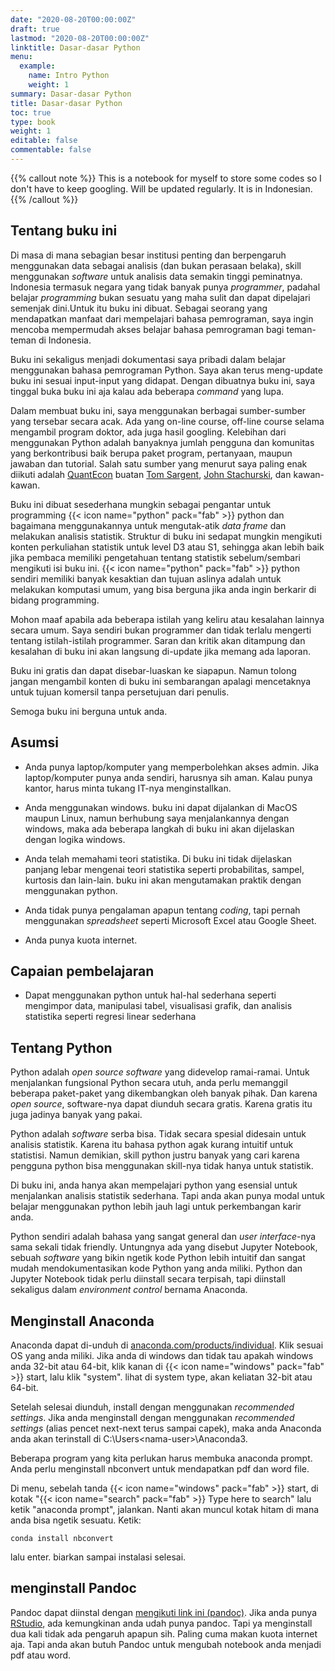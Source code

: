 ```yaml
---
date: "2020-08-20T00:00:00Z"
draft: true
lastmod: "2020-08-20T00:00:00Z"
linktitle: Dasar-dasar Python
menu:
  example:
    name: Intro Python
    weight: 1
summary: Dasar-dasar Python
title: Dasar-dasar Python
toc: true
type: book
weight: 1
editable: false
commentable: false
---
```


{{% callout note %}}
This is a notebook for myself to store some codes so I don't have to keep googling. Will be updated regularly. It is in Indonesian.
{{% /callout %}}

## Tentang buku ini
Di masa di mana sebagian besar institusi penting dan berpengaruh menggunakan data sebagai analisis (dan bukan perasaan belaka), skill menggunakan *software* untuk analisis data semakin tinggi peminatnya. Indonesia termasuk negara yang tidak banyak punya *programmer*, padahal belajar *programming* bukan sesuatu yang maha sulit dan dapat dipelajari semenjak dini.Untuk itu buku ini dibuat. Sebagai seorang yang mendapatkan manfaat dari mempelajari bahasa pemrograman, saya ingin mencoba mempermudah akses belajar bahasa pemrograman bagi teman-teman di Indonesia.

Buku ini sekaligus menjadi dokumentasi saya pribadi dalam belajar menggunakan bahasa pemrograman Python. Saya akan terus meng-update buku ini sesuai input-input yang didapat. Dengan dibuatnya buku ini, saya tinggal buka buku ini aja kalau ada beberapa *command* yang lupa.

Dalam membuat buku ini, saya menggunakan berbagai sumber-sumber yang tersebar secara acak. Ada yang on-line course, off-line course selama mengambil program doktor, ada juga hasil googling. Kelebihan dari menggunakan Python adalah banyaknya jumlah pengguna dan komunitas yang berkontribusi baik berupa paket program, pertanyaan, maupun jawaban dan tutorial. Salah satu sumber yang menurut saya paling enak diikuti adalah [QuantEcon](https://quantecon.org/) buatan [Tom Sargent](http://www.tomsargent.com/), [John Stachurski](https://johnstachurski.net/), dan kawan-kawan.

Buku ini dibuat sesederhana mungkin sebagai pengantar untuk programming {{< icon name="python" pack="fab" >}} python dan bagaimana menggunakannya untuk mengutak-atik *data frame* dan melakukan analisis statistik. Struktur di buku ini sedapat mungkin mengikuti konten perkuliahan statistik untuk level D3 atau S1, sehingga akan lebih baik jika pembaca memiliki pengetahuan tentang statistik sebelum/sembari mengikuti isi buku ini. {{< icon name="python" pack="fab" >}} python sendiri memiliki banyak kesaktian dan tujuan aslinya adalah untuk melakukan komputasi umum, yang bisa berguna jika anda ingin berkarir di bidang programming. 

Mohon maaf apabila ada beberapa istilah yang keliru atau kesalahan lainnya secara umum. Saya sendiri bukan programmer dan tidak terlalu mengerti tentang istilah-istilah programmer. Saran dan kritik akan ditampung dan kesalahan di buku ini akan langsung di-update jika memang ada laporan.

Buku ini gratis dan dapat disebar-luaskan ke siapapun. Namun tolong jangan mengambil konten di buku ini sembarangan apalagi mencetaknya untuk tujuan komersil tanpa persetujuan dari penulis.

Semoga buku ini berguna untuk anda.

## Asumsi
- Anda punya laptop/komputer yang memperbolehkan akses admin. Jika laptop/komputer punya anda sendiri, harusnya sih aman. Kalau punya kantor, harus minta tukang IT-nya menginstallkan.

- Anda menggunakan windows. buku ini dapat dijalankan di MacOS maupun Linux, namun berhubung saya menjalankannya dengan windows, maka ada beberapa langkah di buku ini akan dijelaskan dengan logika windows.

- Anda telah memahami teori statistika. Di buku ini tidak dijelaskan panjang lebar mengenai teori statistika seperti probabilitas, sampel, kurtosis dan lain-lain. buku ini akan mengutamakan praktik dengan menggunakan python.

- Anda tidak punya pengalaman apapun tentang *coding*, tapi pernah menggunakan *spreadsheet* seperti Microsoft Excel atau Google Sheet.

- Anda punya kuota internet.

## Capaian pembelajaran
- Dapat menggunakan python untuk hal-hal sederhana seperti mengimpor data, manipulasi tabel, visualisasi grafik, dan analisis statistika seperti regresi linear sederhana

## Tentang Python
Python adalah *open source software* yang didevelop ramai-ramai. Untuk menjalankan fungsional Python secara utuh, anda perlu memanggil beberapa paket-paket yang dikembangkan oleh banyak pihak. Dan karena *open source*, software-nya dapat diunduh secara gratis. Karena gratis itu juga jadinya banyak yang pakai.

Python adalah *software* serba bisa. Tidak secara spesial didesain untuk analisis statistik. Karena itu bahasa python agak kurang intuitif untuk statistisi. Namun demikian, skill python justru banyak yang cari karena pengguna python bisa menggunakan skill-nya tidak hanya untuk statistik.

Di buku ini, anda hanya akan mempelajari python yang esensial untuk menjalankan analisis statistik sederhana. Tapi anda akan punya modal untuk belajar menggunakan python lebih jauh lagi untuk perkembangan karir anda.

Python sendiri adalah bahasa yang sangat general dan *user interface*-nya sama sekali tidak friendly. Untungnya ada yang disebut Jupyter Notebook, sebuah *software* yang bikin ngetik kode Python lebih intuitif dan sangat mudah mendokumentasikan kode Python yang anda miliki. Python dan Jupyter Notebook tidak perlu diinstall secara terpisah, tapi diinstall sekaligus dalam *environment control* bernama Anaconda.

## Menginstall Anaconda
Anaconda dapat di-unduh di [anaconda.com/products/individual](https://www.anaconda.com/products/individual). Klik sesuai OS yang anda miliki. Jika anda di windows dan tidak tau apakah windows anda 32-bit atau 64-bit, klik kanan di {{< icon name="windows" pack="fab" >}} start, lalu klik "system". lihat di system type, akan keliatan 32-bit atau 64-bit.

Setelah selesai diunduh, install dengan menggunakan *recommended settings*. Jika anda menginstall dengan menggunakan *recommended settings* (alias pencet next-next terus sampai capek), maka anda Anaconda anda akan terinstall di C:\Users\<nama-user>\Anaconda3.

Beberapa program yang kita perlukan harus membuka anaconda prompt. Anda perlu menginstall nbconvert untuk mendapatkan pdf dan word file.

Di menu, sebelah tanda {{< icon name="windows" pack="fab" >}} start, di kotak "{{< icon name="search" pack="fab" >}} Type here to search" lalu ketik "anaconda prompt", jalankan. Nanti akan muncul kotak hitam di mana anda bisa ngetik sesuatu. Ketik:

```
conda install nbconvert
```
lalu enter. biarkan sampai instalasi selesai.

## menginstall Pandoc
Pandoc dapat diinstal dengan [mengikuti link ini (pandoc)](https://miktex.org/download). Jika anda punya [RStudio](https://rstudio.com/), ada kemungkinan anda udah punya pandoc. Tapi ya menginstall dua kali tidak ada pengaruh apapun sih. Paling cuma makan kuota internet aja. Tapi anda akan butuh Pandoc untuk mengubah notebook anda menjadi pdf atau word.